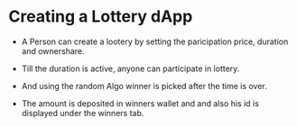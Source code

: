 # Creating a Lottery dApp

- A Person can create a lootery by setting the paricipation price, duration and ownershare.

- Till the duration is active, anyone can participate in lottery.

- And using the random Algo winner is picked after the time is over.

- The amount is deposited in winners wallet and and also his id is displayed under the winners tab. 